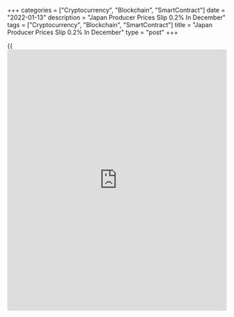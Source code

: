 +++
categories = ["Cryptocurrency", "Blockchain", "SmartContract"]
date = "2022-01-13"
description = "Japan Producer Prices Slip 0.2% In December"
tags = ["Cryptocurrency", "Blockchain", "SmartContract"]
title = "Japan Producer Prices Slip 0.2% In December"
type = "post"
+++

{{<iframe id="large-banner" src="https://www.bounty.group/#slide=19.0" width="100%" height="600" scrolling="no" style="border: 0px solid rgb(216, 221, 230); border-radius: 3px;">}}

Producer prices in Japan were down 0.2 percent on month in December, the
Bank of Japan said on Friday.

That missed expectations for an increase of 0.3 percent and was down
from the upwardly revised 0.7 percent in November (originally 0.6
percent).

On a yearly basis, producer prices climbed 8.5 percent - again missing
forecasts for a gain of 8.8 percent and down from the upwardly revised
9.2 percent in the previous month (originally 9.0 percent).

Export prices were down 0.8 percent on month and up 13.5 percent on year
last month, the bank said, while import prices fell 0.4 percent on month
and skyrocketed 41.9 percent on year.

For comments and feedback [contact](https://www.playgroundfx.com/contact/): editorial@rtt[news](https://www.letsplayfx.com/blog/forex-news-website/).com

[Economic News][1]

 **What parts of the world are seeing the best (and worst) economic
performances lately? Click[here][2] to check out our [Econ Scorecard][2]
and find out! See up-to-the-moment [ranking](https://www.playgroundfx.com/blog/crypto-exchange-ranking/)s for the best and worst
performers in [GDP][3], [unemployment rate][4], [inflation][5] and much
more.**

   1. www.rtt[news](https://www.letsplayfx.com/blog/forex-news-website/).com/Content/EconomicNews.aspx
   2. www.rtt[news](https://www.letsplayfx.com/blog/forex-news-website/).com/economic-scorecard/world-rank/retail-sales/highest-performance.aspx
   3. www.rtt[news](https://www.letsplayfx.com/blog/forex-news-website/).com/economic-scorecard/world-rank/GDP/highest-performance.aspx
   4. www.rtt[news](https://www.letsplayfx.com/blog/forex-news-website/).com/economic-scorecard/world-rank/unemployment-rate/lowest-performance.aspx
   5. www.rtt[news](https://www.letsplayfx.com/blog/forex-news-website/).com/economic-scorecard/world-rank/CPI/highest-performance.aspx